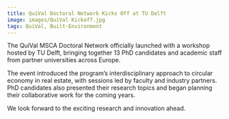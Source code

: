 ```yaml
---
title: QuiVal Doctoral Network Kicks Off at TU Delft
image: images/QuiVal Kickoff.jpg
tags: QuiVal, Built-Environment
---
```


The QuiVal MSCA Doctoral Network officially launched with a workshop hosted by TU Delft, bringing together 13 PhD candidates and academic staff from partner universities across Europe.

The event introduced the program’s interdisciplinary approach to circular economy in real estate, with sessions led by faculty and industry partners. PhD candidates also presented their research topics and began planning their collaborative work for the coming years.

We look forward to the exciting research and innovation ahead.

